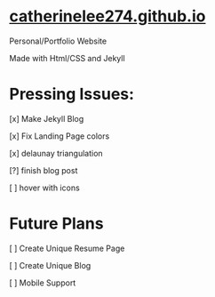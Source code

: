 # [catherinelee274.github.io](catherinelee274.github.io)
Personal/Portfolio Website

Made with Html/CSS and Jekyll

# Pressing Issues:

[x] Make Jekyll Blog

[x] Fix Landing Page colors

[x] delaunay triangulation

[?] finish blog post

[ ] hover with icons

# Future Plans

[ ] Create Unique Resume Page

[ ] Create Unique Blog

[ ] Mobile Support

